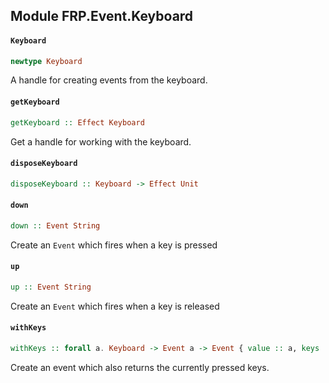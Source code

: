 ## Module FRP.Event.Keyboard

#### `Keyboard`

``` purescript
newtype Keyboard
```

A handle for creating events from the keyboard.

#### `getKeyboard`

``` purescript
getKeyboard :: Effect Keyboard
```

Get a handle for working with the keyboard.

#### `disposeKeyboard`

``` purescript
disposeKeyboard :: Keyboard -> Effect Unit
```

#### `down`

``` purescript
down :: Event String
```

Create an `Event` which fires when a key is pressed

#### `up`

``` purescript
up :: Event String
```

Create an `Event` which fires when a key is released

#### `withKeys`

``` purescript
withKeys :: forall a. Keyboard -> Event a -> Event { value :: a, keys :: Set String }
```

Create an event which also returns the currently pressed keys.


